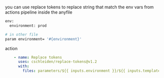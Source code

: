 you can use replace tokens to replace string that match the env vars from actions pipeline inside the anyfile

```bash
env:
  environment: prod

# in other file
param environment= '#{environment}'

```

action

```YAML
    - name: Replace tokens
      uses: cschleiden/replace-tokens@v1.2
      with:
        files: parameters/${{ inputs.environment }}/${{ inputs.templateFile }}_${{ inputs.location }}.bicepparam
```
